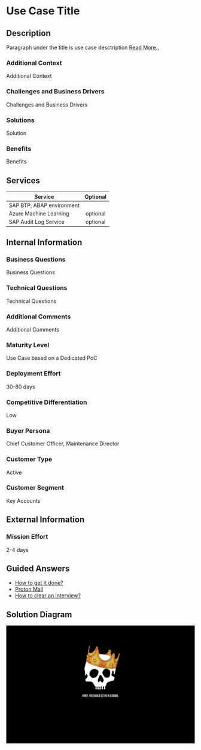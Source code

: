 # Use Case Title

## Description
Paragraph under the title is use case desctription 
[Read More..](https://github.com/dpk-bhat/test-repo/edit/main/README.md)

### Additional Context
Additional Context

### Challenges and Business Drivers
Challenges and Business Drivers

### Solutions
Solution

### Benefits
Benefits

## Services

| Service       | Optional      |
| ------------- |:-------------:|
| SAP BTP, ABAP environment     |  |
| Azure Machine Learning| optional |
| SAP Audit Log Service| optional |

## Internal Information
### Business Questions
Business Questions

### Technical Questions
Technical Questions

### Additional Comments
Additional Comments

### Maturity Level

Use Case based on a Dedicated PoC

### Deployment Effort
30-80 days

### Competitive Differentiation
Low

### Buyer Persona
Chief Customer Officer, Maintenance Director

### Customer Type
Active

### Customer Segment
Key Accounts

## External Information

### Mission Effort
2-4 days

## Guided Answers
- [How to get it done?](https://xs02a6fd67e86.hana.ondemand.com/JobPts/Mobile/DareMat.html#home_screen)
- [Proton Mail](https://account.protonmail.com/authorize?app=proton-mail&state=ECA6uo6o7PjvYmg9i_In5QhPAsF1zv0gbD9UFnBfm7c)
- [How to clear an interview?](https://www.geeksforgeeks.org/top-10-algorithms-in-interview-questions/)

## Solution Diagram
[<img src="./images/858599.jpg" width="600" />](./images/858599.jpg?raw=true)

[comment]: <> (This is a comment, it will not be included.)
[//]: <> (This is also a comment.)
[//]: # (This may be the most platform independent comment)
<!-- useCaseMetadata 
{
  Mission Type: "Enterprise Support"
  Sub-category: "SAP S/4HANA Transformation"
}
-->
